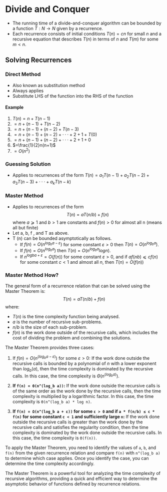 # Divide and Conquer
- The running time of a divide-and-conquer algorithm can be bounded by a function $T : N → N$ given by a recurrence.
- Each recurrence consists of initial conditions $T (n) = cn$ for small $n$ and a recursive equation that describes $T (n)$ in terms of $n$ and $T (m)$ for some $m < n$.
## Solving Recurrences
### Direct Method
- Also known as substitution method
- Always applies
- Substitute LHS of the function into the RHS of the function
#### Example
1. $T (n) = n + T (n − 1)$	
2. $= n + (n − 1) + T (n − 2)$
3. $= n + (n − 1) + (n − 2) + T (n − 3)$
4. $= n + (n − 1) + (n − 2) + · · · + 2 + 1 + T (0)$
5. $= n + (n − 1) + (n − 2) + · · · + 2 + 1 + 0$
6. $=\frac{1}{2}n(n+1)$
7. $=O(n^2)$
### Guessing Solution 
- Applies to recurrences of the form $T (n) = a_1T (n − 1) + a_2T (n − 2) + a_3T (n − 3) + ··· + a_kT (n − k)$
### Master Method
- Applies to recurrences of the form $$T (n) = aT (n/b) + f (n)$$ where $a ⩾ 1$ and $b > 1$ are constants and $f (n) > 0$ for almost all n (means all but finite)
- Let a, b, f , and T as above.
- T (n) can be bounded asymptotically as follows.
	- If $f(n) = O(n^{log_b a−ε})$ for some constant $ε > 0$ then $T (n) = O(n^{log_b a})$.
	- If $f(n) = O(n^{log_b a})$ then $T(n) = O(n^{log_b a}log n)$.
	- If $n^{logb a+ε} = O(f (n))$ for some constant $ε > 0$, and if $af ( nb ) ⩽ cf (n)$ for some constant $c < 1$ and almost all $n$, then $T (n) = O(f (n))$
### Master Method How?
The general form of a recurrence relation that can be solved using the Master Theorem is:
$$
T(n) = aT(n/b) + f(n)
$$
where:
- $T(n)$ is the time complexity function being analysed.
- $a$ is the number of recursive sub-problems.
- $n/b$ is the size of each sub-problem.
- $f(n)$ is the work done outside of the recursive calls, which includes the cost of dividing the problem and combining the solutions.

The Master Theorem provides three cases:
1. If $f(n) = O(n^(log_b a - ε))$ for some $ε > 0$: If the work done outside the recursive calls is bounded by a polynomial of $n$ with a lower exponent than $log_b (a)$, then the time complexity is dominated by the recursive calls. In this case, the time complexity is $Θ(n^(log_b a))$.
2. **If `f(n) = Θ(n^(log_b a))`:** If the work done outside the recursive calls is of the same order as the work done by the recursive calls, then the time complexity is multiplied by a logarithmic factor. In this case, the time complexity is `Θ(n^(log_b a) * log n)`.

3. **If `f(n) = Ω(n^(log_b a + ε))` for some `ε > 0` and if `a * f(n/b) ≤ c * f(n)` for some constant `c < 1` and sufficiently large `n`:** If the work done outside the recursive calls is greater than the work done by the recursive calls and satisfies the regularity condition, then the time complexity is dominated by the work done outside the recursive calls. In this case, the time complexity is `Θ(f(n))`.

To apply the Master Theorem, you need to identify the values of `a`, `b`, and `f(n)` from the given recurrence relation and compare `f(n)` with `n^(log_b a)` to determine which case applies. Once you identify the case, you can determine the time complexity accordingly.

The Master Theorem is a powerful tool for analyzing the time complexity of recursive algorithms, providing a quick and efficient way to determine the asymptotic behavior of functions defined by recurrence relations.

